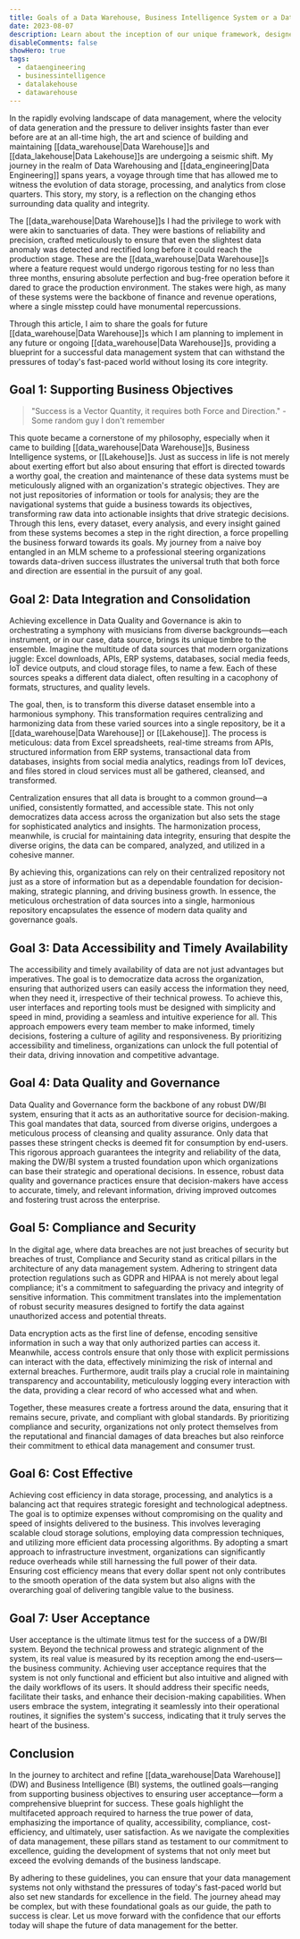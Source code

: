 ```yaml
---
title: Goals of a Data Warehouse, Business Intelligence System or a Data Lakehouse
date: 2023-08-07
description: Learn about the inception of our unique framework, designed to streamline and democratize the Data Engineering process. Understand how this innovation in Data Engineering has enhanced our development workflow, promoting efficiency and collaboration. However, innovation isn't without its challenge.
disableComments: false
showHero: true
tags:
  - dataengineering
  - businessintelligence
  - datalakehouse
  - datawarehouse
---
```


In the rapidly evolving landscape of data management, where the velocity of data generation and the pressure to deliver insights faster than ever before are at an all-time high, the art and science of building and maintaining [[data_warehouse|Data Warehouse]]s and [[data_lakehouse|Data Lakehouse]]s are undergoing a seismic shift. My journey in the realm of Data Warehousing and [[data_engineering|Data Engineering]] spans years, a voyage through time that has allowed me to witness the evolution of data storage, processing, and analytics from close quarters. This story, my story, is a reflection on the changing ethos surrounding data quality and integrity.

The [[data_warehouse|Data Warehouse]]s I had the privilege to work with were akin to sanctuaries of data. They were bastions of reliability and precision, crafted meticulously to ensure that even the slightest data anomaly was detected and rectified long before it could reach the production stage. These are the [[data_warehouse|Data Warehouse]]s where a feature request would undergo rigorous testing for no less than three months, ensuring absolute perfection and bug-free operation before it dared to grace the production environment. The stakes were high, as many of these systems were the backbone of finance and revenue operations, where a single misstep could have monumental repercussions.

Through this article, I aim to share the goals for future [[data_warehouse|Data Warehouse]]s which I am planning to implement in any future or ongoing [[data_warehouse|Data Warehouse]]s, providing a blueprint for a successful data management system that can withstand the pressures of today's fast-paced world without losing its core integrity. 

## Goal 1: Supporting Business Objectives

> "Success is a Vector Quantity, it requires both Force and Direction." - Some random guy I don't remember

This quote became a cornerstone of my philosophy, especially when it came to building [[data_warehouse|Data Warehouse]]s, Business Intelligence systems, or [[Lakehouse]]s. Just as success in life is not merely about exerting effort but also about ensuring that effort is directed towards a worthy goal, the creation and maintenance of these data systems must be meticulously aligned with an organization's strategic objectives. They are not just repositories of information or tools for analysis; they are the navigational systems that guide a business towards its objectives, transforming raw data into actionable insights that drive strategic decisions.  Through this lens, every dataset, every analysis, and every insight gained from these systems becomes a step in the right direction, a force propelling the business forward towards its goals. My journey from a naive boy entangled in an MLM scheme to a professional steering organizations towards data-driven success
illustrates the universal truth that both force and direction are essential in the pursuit of any goal.

## Goal 2: Data Integration and Consolidation

Achieving excellence in Data Quality and Governance is akin to orchestrating a symphony with musicians from diverse backgrounds—each instrument, or in our case, data source, brings its unique timbre to the ensemble. Imagine the multitude of data sources that modern organizations juggle: Excel downloads, APIs, ERP systems, databases, social media feeds, IoT device outputs, and cloud storage files, to name a few. Each of these sources speaks a different data dialect, often resulting in a cacophony of formats, structures, and quality
levels.

The goal, then, is to transform this diverse dataset ensemble into a harmonious symphony. This transformation requires centralizing and harmonizing data from these varied sources into a single repository, be it a [[data_warehouse|Data Warehouse]] or [[Lakehouse]]. The process is meticulous: data from Excel spreadsheets, real-time streams from APIs, structured information from ERP systems, transactional data from databases, insights from social media analytics, readings from IoT devices, and files stored in cloud services must all be gathered, cleansed, and
transformed.

Centralization ensures that all data is brought to a common ground—a unified, consistently formatted, and accessible state. This not only democratizes data access across the organization but also sets the stage for sophisticated analytics and insights. The harmonization process, meanwhile, is crucial for maintaining data integrity, ensuring that despite the diverse origins, the data can be compared, analyzed, and utilized in a cohesive manner. 

By achieving this, organizations can rely on their centralized repository not just as a store of information but as a dependable foundation for decision-making, strategic planning, and driving business growth. In essence, the meticulous orchestration of data sources into a single, harmonious repository encapsulates the essence of modern data quality and governance goals.

## Goal 3: Data Accessibility and Timely Availability

The accessibility and timely availability of data are not just advantages but imperatives. The goal is to democratize data across the organization, ensuring that authorized users can easily access the information they need, when they need it, irrespective of their technical prowess. To achieve this, user interfaces and reporting tools must be designed with simplicity and speed in mind, providing a seamless and intuitive experience for all. This approach empowers every team member to make informed, timely decisions, fostering a culture of agility and responsiveness. By prioritizing accessibility and timeliness, organizations can unlock the full potential of their data, driving innovation and competitive advantage.

## Goal 4: Data Quality and Governance

Data Quality and Governance form the backbone of any robust DW/BI system, ensuring that it acts as an authoritative source for decision-making. This goal mandates that data, sourced from diverse origins, undergoes a meticulous process of cleansing and quality assurance. Only data that passes these stringent checks is deemed fit for consumption by end-users. This rigorous approach guarantees the integrity and reliability of the data, making the DW/BI system a trusted foundation upon which organizations can base their strategic and operational decisions. In essence, robust data quality and governance practices ensure that decision-makers have access to accurate, timely, and relevant information, driving improved outcomes and fostering trust across the enterprise.

## Goal 5: Compliance and Security

In the digital age, where data breaches are not just breaches of security but breaches of trust, Compliance and Security stand as critical pillars in the architecture of any data management system. Adhering to stringent data protection regulations such as GDPR and HIPAA is not merely about legal compliance; it's a commitment to safeguarding the privacy and integrity of sensitive information. This commitment translates into the implementation of robust security measures designed to fortify the data against unauthorized access and potential threats. 

Data encryption acts as the first line of defense, encoding sensitive information in such a way that only authorized parties can access it. Meanwhile, access controls ensure that only those with explicit permissions can interact with the data, effectively minimizing the risk of internal and external breaches. Furthermore, audit trails play a crucial role in maintaining transparency and accountability, meticulously logging every interaction with the data, providing a clear record of who accessed what and when. 

Together, these measures create a fortress around the data, ensuring that it remains secure, private, and compliant with global standards. By prioritizing compliance and security, organizations not only protect themselves from the reputational and financial damages of data breaches but also reinforce their commitment to ethical data management and consumer trust.

## Goal 6: Cost Effective

Achieving cost efficiency in data storage, processing, and analytics is a balancing act that requires strategic foresight and technological adeptness. The goal is to optimize expenses without compromising on the quality and speed of insights delivered to the business. This involves leveraging scalable cloud storage solutions, employing data compression techniques, and utilizing more efficient data processing algorithms. By adopting a smart approach to infrastructure investment, organizations can significantly reduce overheads while still harnessing the full power of their data. Ensuring cost efficiency means that every dollar spent not only contributes to the smooth operation of the data system but also aligns with the overarching goal of delivering tangible value to the business.

## Goal 7: User Acceptance

User acceptance is the ultimate litmus test for the success of a DW/BI system.  Beyond the technical prowess and strategic alignment of the system, its real value is measured by its reception among the end-users—the business community.  Achieving user acceptance requires that the system is not only functional and efficient but also intuitive and aligned with the daily workflows of its users.  It should address their specific needs, facilitate their tasks, and enhance their decision-making capabilities. When users embrace the system, integrating it seamlessly into their operational routines, it signifies the system's success, indicating that it truly serves the heart of the business.

## Conclusion

In the journey to architect and refine [[data_warehouse|Data Warehouse]] (DW) and Business Intelligence (BI) systems, the outlined goals—ranging from supporting business objectives to ensuring user acceptance—form a comprehensive blueprint for success. These goals highlight the multifaceted approach required to harness the true power of data, emphasizing the importance of quality, accessibility, compliance, cost-efficiency, and ultimately, user satisfaction. As we navigate the complexities of data management, these pillars stand as testament to our commitment to excellence, guiding the development of systems that not only meet but exceed the evolving demands of the business landscape.

By adhering to these guidelines, you can ensure that your data management
systems not only withstand the pressures of today's fast-paced world but also
set new standards for excellence in the field. The journey ahead may be complex,
but with these foundational goals as our guide, the path to success is clear.
Let us move forward with the confidence that our efforts today will shape the
future of data management for the better.
